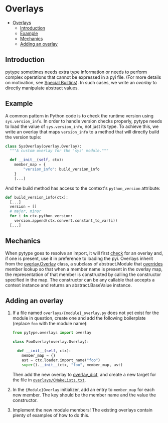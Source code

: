 # Overlays

<!--* freshness: { owner: 'rechen' reviewed: '2022-12-09' } *-->

<!--ts-->
   * [Overlays](#overlays)
      * [Introduction](#introduction)
      * [Example](#example)
      * [Mechanics](#mechanics)
      * [Adding an overlay](#adding-an-overlay)

<!-- Added by: rechen, at: 2022-06-22T23:51-07:00 -->

<!--te-->

## Introduction

pytype sometimes needs extra type information or needs to perform complex
operations that cannot be expressed in a pyi file. (For more details on
motivation, see [Special Builtins][special-builtins]). In such cases, we write
an *overlay* to directly manipulate abstract values.

## Example

A common pattern in Python code is to check the runtime version using
`sys.version_info`. In order to handle version checks properly, pytype needs to
load the value of `sys.version_info`, not just its type. To achieve this, we
write an overlay that maps `version_info` to a method that will directly build
the version tuple:

```python
class SysOverlay(overlay.Overlay):
  """A custom overlay for the 'sys' module."""

  def __init__(self, ctx):
    member_map = {
        "version_info": build_version_info
    }
    [...]
```

And the build method has access to the context's `python_version` attribute:

```python
def build_version_info(ctx):
  [...]
  version = []
  # major, minor
  for i in ctx.python_version:
    version.append(ctx.convert.constant_to_var(i))
  [...]
```

## Mechanics

When pytype goes to resolve an import, it will first [check][overlay-check] for
an overlay and, if one is present, use it in preference to loading the pyi.
Overlays inherit from the [overlay.Overlay][overlay.Overlay] class, a subclass
of abstract.Module that [overrides][member-conversion] member lookup so that
when a member name is present in the overlay map, the representation of that
member is constructed by calling the constructor specified in the map. The
constructor can be any callable that accepts a context instance and returns an
abstract.BaseValue instance.

## Adding an overlay

1.  If a file named `overlays/{module}_overlay.py` does not yet exist for the
    module in question, create one and add the following boilerplate (replace
    `foo` with the module name):

    ```python
    from pytype.overlays import overlay

    class FooOverlay(overlay.Overlay):

      def __init__(self, ctx):
        member_map = {}
        ast = ctx.loader.import_name("foo")
        super().__init__(ctx, "foo", member_map, ast)
    ```

    Then add the new overlay to [overlay_dict][overlay_dict], and create a new
    target for the file in [`overlays/CMakeLists.txt`][overlays-cmake].

1.  In the `{Module}Overlay` initializer, add an entry to `member_map` for each
    new member. The key should be the member name and the value the constructor.

1.  Implement the new module members! The existing overlays contain plenty of
    examples of how to do this.

[overlays-cmake]: https://github.com/google/pytype/blob/main/pytype/overlays/CMakeLists.txt

[member-conversion]: https://github.com/google/pytype/blob/2f2a1483751171421490c352f05955655ea572fa/pytype/overlay.py#L45

[overlay-check]: https://github.com/google/pytype/blob/2f2a1483751171421490c352f05955655ea572fa/pytype/vm.py#L1569-L1580

[overlay_dict]: https://github.com/google/pytype/blob/main/pytype/overlay_dict.py

[overlay.Overlay]: https://github.com/google/pytype/blob/2f2a1483751171421490c352f05955655ea572fa/pytype/overlay.py#L6

[special-builtins]: special_builtins.md
